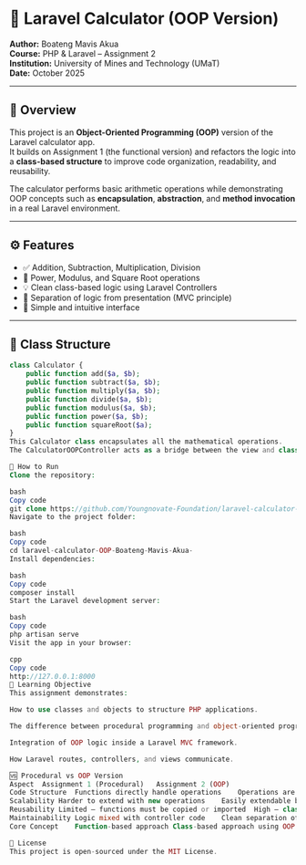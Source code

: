 # 🧮 Laravel Calculator (OOP Version)

**Author:** Boateng Mavis Akua  
**Course:** PHP & Laravel – Assignment 2  
**Institution:** University of Mines and Technology (UMaT)  
**Date:** October 2025  

---

## 📘 Overview
This project is an **Object-Oriented Programming (OOP)** version of the Laravel calculator app.  
It builds on Assignment 1 (the functional version) and refactors the logic into a **class-based structure** to improve code organization, readability, and reusability.  

The calculator performs basic arithmetic operations while demonstrating OOP concepts such as **encapsulation**, **abstraction**, and **method invocation** in a real Laravel environment.

---

## ⚙️ Features
- ✅ Addition, Subtraction, Multiplication, Division  
- 🔢 Power, Modulus, and Square Root operations  
- 💡 Clean class-based logic using Laravel Controllers  
- 🧱 Separation of logic from presentation (MVC principle)  
- 🎯 Simple and intuitive interface  

---

## 🧩 Class Structure

```php
class Calculator {
    public function add($a, $b);
    public function subtract($a, $b);
    public function multiply($a, $b);
    public function divide($a, $b);
    public function modulus($a, $b);
    public function power($a, $b);
    public function squareRoot($a);
}
This Calculator class encapsulates all the mathematical operations.
The CalculatorOOPController acts as a bridge between the view and class logic, handling input from users and displaying results.

🚀 How to Run
Clone the repository:

bash
Copy code
git clone https://github.com/Youngnovate-Foundation/laravel-calculator-OOP-Boateng-Mavis-Akua-.git
Navigate to the project folder:

bash
Copy code
cd laravel-calculator-OOP-Boateng-Mavis-Akua-
Install dependencies:

bash
Copy code
composer install
Start the Laravel development server:

bash
Copy code
php artisan serve
Visit the app in your browser:

cpp
Copy code
http://127.0.0.1:8000
🧠 Learning Objective
This assignment demonstrates:

How to use classes and objects to structure PHP applications.

The difference between procedural programming and object-oriented programming.

Integration of OOP logic inside a Laravel MVC framework.

How Laravel routes, controllers, and views communicate.

🆚 Procedural vs OOP Version
Aspect	Assignment 1 (Procedural)	Assignment 2 (OOP)
Code Structure	Functions directly handle operations	Operations are encapsulated within a class
Scalability	Harder to extend with new operations	Easily extendable by adding new methods
Reusability	Limited – functions must be copied or imported	High – class can be reused anywhere
Maintainability	Logic mixed with controller code	Clean separation of logic and controller
Core Concept	Function-based approach	Class-based approach using OOP principles

🪪 License
This project is open-sourced under the MIT License.